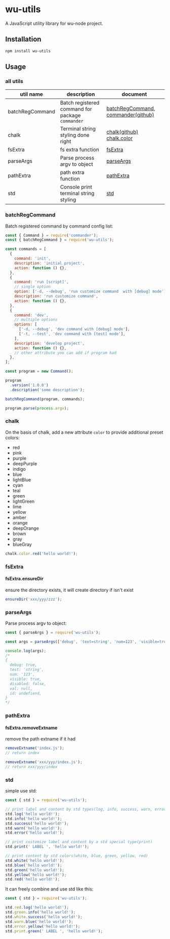 # wu-utils

A JavaScript utility library for wu-node project.

## Installation

```bash
npm install wu-utils
```

## Usage

### all utils

| util name | description | document |
|----|----|----|
| batchRegCommand | Batch registered command for package `commander` | [batchRegCommand](#batchRegCommand), [commander(github)](https://github.com/tj/commander.js#installation) |
| chalk | Terminal string styling done right | [chalk(github)](https://github.com/chalk/chalk) [chalk.color](#chalk) |
| fsExtra | fs extra function | [fsExtra](#fsExtra) |
| parseArgs | Parse process argv to object | [parseArgs](#parseArgs) |
| pathExtra | path extra function | [pathExtra](#pathExtra) |
| std | Console print terminal string styling | [std](#parseArgs) |

### batchRegCommand

Batch registered command by command config list:

```javascript
const { Command } = require('commander');
const { batchRegCommand } = require('wu-utils');

const commands = [
  {
    command: 'init',
    description: 'initial project',
    action: function () {},
  },
  {
    command: 'run [script]',
    // single option
    option: ['-d, --debug', 'run customize command  with [debug] mode'],
    description: 'run customize command',
    action: function () {},
  },
  {
    command: 'dev',
    // multiple options
	options: [
	  ['-d, --debug', 'dev command with [debug] mode'],
	  ['-t, --test', 'dev command with [test] mode'],
	],
	description: 'develop project',
	action: function () {},
    // other attribute you can add if program had
  },
];

const program = new Command();

program
  .version('1.0.0')
  .description('some description');

batchRegCommand(program, commands);

program.parse(process.argv);
```

### chalk

On the basis of chalk, add a new attribute `color` to provide additional preset colors:

* red
* pink
* purple
* deepPurple
* indigo
* blue
* lightBlue
* cyan
* teal
* green
* lightGreen
* lime
* yellow
* amber
* orange
* deepOrange
* brown
* gray
* blueGray

```javascript
chalk.color.red('hello world!');
```

### fsExtra

#### fsExtra.ensureDir

ensure the directory exists, it will create directory if isn't exist

```javascript
ensureDir('xxx/yyy/zzz');
```

### parseArgs

Parse process argv to object:

```javascript
const { parseArgs } = require('wu-utils');

const args = parseArgs(['debug', 'text=string', 'num=123', 'visible=true', 'disabled=false', 'val=null', 'id=undefined']);

console.log(args);
/*
{
  debug: true,
  test: 'string',
  num: '123',
  visible: true,
  disabled: false,
  val: null,
  id: undefiend,
}
*/
```

### pathExtra

#### fsExtra.removeExtname

remove the path extname if it had

```javascript
removeExtname('index.js');
// return index

removeExtname('xxx/yyy/index.js');
// return xxx/yyy/index
```

### std

simple use std:

```javascript
const { std } = require('wu-utils');

// print label and content by std types(log, info, success, warn, error)
std.log('hello world!');
std.info('hello world!');
std.success('hello world!');
std.warn('hello world!');
std.error('hello world!');

// print customize label and content by a std special type(print)
std.print(' LABEL ', 'hello world!');

// print content by std colors(white, blue, green, yellow, red)
std.white('hello world!');
std.blue('hello world!');
std.green('hello world!');
std.yellow('hello world!');
std.red('hello world!');
```

It can freely combine and use std like this:

```javascript
const { std } = require('wu-utils');

std.red.log('hello world!');
std.green.info('hello world!');
std.white.success('hello world!');
std.warn.blue('hello world!');
std.error.yellow('hello world!');
std.print.green(' LABEL ', 'hello world!');
```